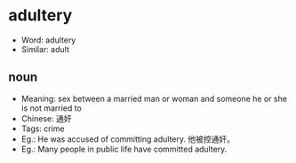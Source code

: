 # adultery

- Word: adultery
- Similar: adult

## noun

- Meaning: sex between a married man or woman and someone he or she is not married to
- Chinese: 通奸
- Tags: crime
- Eg.: He was accused of committing adultery. 他被控通奸。
- Eg.: Many people in public life have committed adultery.

